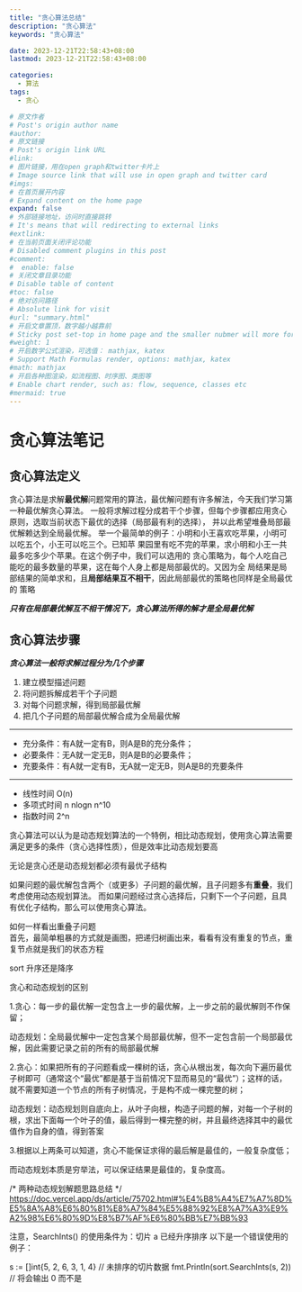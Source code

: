```yaml
---
title: "贪心算法总结"
description: "贪心算法"
keywords: "贪心算法"

date: 2023-12-21T22:58:43+08:00
lastmod: 2023-12-21T22:58:43+08:00

categories:
  - 算法
tags:
  - 贪心

# 原文作者
# Post's origin author name
#author:
# 原文链接
# Post's origin link URL
#link:
# 图片链接，用在open graph和twitter卡片上
# Image source link that will use in open graph and twitter card
#imgs:
# 在首页展开内容
# Expand content on the home page
expand: false
# 外部链接地址，访问时直接跳转
# It's means that will redirecting to external links
#extlink:
# 在当前页面关闭评论功能
# Disabled comment plugins in this post
#comment:
#  enable: false
# 关闭文章目录功能
# Disable table of content
#toc: false
# 绝对访问路径
# Absolute link for visit
#url: "summary.html"
# 开启文章置顶，数字越小越靠前
# Sticky post set-top in home page and the smaller nubmer will more forward.
#weight: 1
# 开启数学公式渲染，可选值： mathjax, katex
# Support Math Formulas render, options: mathjax, katex
#math: mathjax
# 开启各种图渲染，如流程图、时序图、类图等
# Enable chart render, such as: flow, sequence, classes etc
#mermaid: true
---
```


# 贪心算法笔记

## 贪心算法定义

贪心算法是求解**最优解**问题常用的算法，最优解问题有许多解法，今天我们学习第一种最优解贪心算法。
一般将求解过程分成若干个步骤，但每个步骤都应用贪心原则，选取当前状态下最优的选择（局部最有利的选择）， 
并以此希望堆叠局部最优解赖达到全局最优解。
举一个最简单的例子：小明和小王喜欢吃苹果，小明可以吃五个，小王可以吃三个。已知苹
果园里有吃不完的苹果，求小明和小王一共最多吃多少个苹果。在这个例子中，我们可以选用的
贪心策略为，每个人吃自己能吃的最多数量的苹果，这在每个人身上都是局部最优的。又因为全
局结果是局部结果的简单求和，且**局部结果互不相干**，因此局部最优的策略也同样是全局最优的
策略

***只有在局部最优解互不相干情况下，贪心算法所得的解才是全局最优解***

<!--more-->
## 贪心算法步骤

***贪心算法一般将求解过程分为几个步骤***
1. 建立模型描述问题
2. 将问题拆解成若干个子问题
3. 对每个问题求解，得到局部最优解
4. 把几个子问题的局部最优解合成为全局最优解
----
- 充分条件：有A就一定有B，则A是B的充分条件；
- 必要条件：无A就一定无B，则A是B的必要条件；
- 充要条件：有A就一定有B，无A就一定无B，则A是B的充要条件
----
- 线性时间  O(n)
- 多项式时间 n nlogn n^10
- 指数时间  2^n

贪心算法可以认为是动态规划算法的一个特例，相比动态规划，使用贪心算法需要满足更多的条件（贪心选择性质），但是效率比动态规划要高

无论是贪心还是动态规划都必须有最优子结构

如果问题的最优解包含两个（或更多）子问题的最优解，且子问题多有**重叠**，我们考虑使用动态规划算法。
而如果问题经过贪心选择后，只剩下一个子问题，且具有优化子结构，那么可以使用贪心算法。

如何一样看出重叠子问题  
首先，最简单粗暴的方式就是画图，把递归树画出来，看看有没有重复的节点，重复节点就是我们的状态方程

sort 升序还是降序

贪心和动态规划的区别

1.贪心：每一步的最优解一定包含上一步的最优解，上一步之前的最优解则不作保留；

动态规划：全局最优解中一定包含某个局部最优解，但不一定包含前一个局部最优解，因此需要记录之前的所有的局部最优解

2.贪心：如果把所有的子问题看成一棵树的话，贪心从根出发，每次向下遍历最优子树即可（通常这个“最优”都是基于当前情况下显而易见的“最优”）；这样的话，就不需要知道一个节点的所有子树情况，于是构不成一棵完整的树；

动态规划：动态规划则自底向上，从叶子向根，构造子问题的解，对每一个子树的根，求出下面每一个叶子的值，最后得到一棵完整的树，并且最终选择其中的最优值作为自身的值，得到答案

3.根据以上两条可以知道，贪心不能保证求得的最后解是最佳的，一般复杂度低；

而动态规划本质是穷举法，可以保证结果是最佳的，复杂度高。



/*
    两种动态规划解题思路总结
*/
https://doc.vercel.app/ds/article/75702.html#%E4%B8%A4%E7%A7%8D%E5%8A%A8%E6%80%81%E8%A7%84%E5%88%92%E8%A7%A3%E9%A2%98%E6%80%9D%E8%B7%AF%E6%80%BB%E7%BB%93


注意，SearchInts() 的使用条件为：切片 a 已经升序排序 以下是一个错误使用的例子：

s := []int{5, 2, 6, 3, 1, 4} // 未排序的切片数据
fmt.Println(sort.SearchInts(s, 2)) // 将会输出 0 而不是

